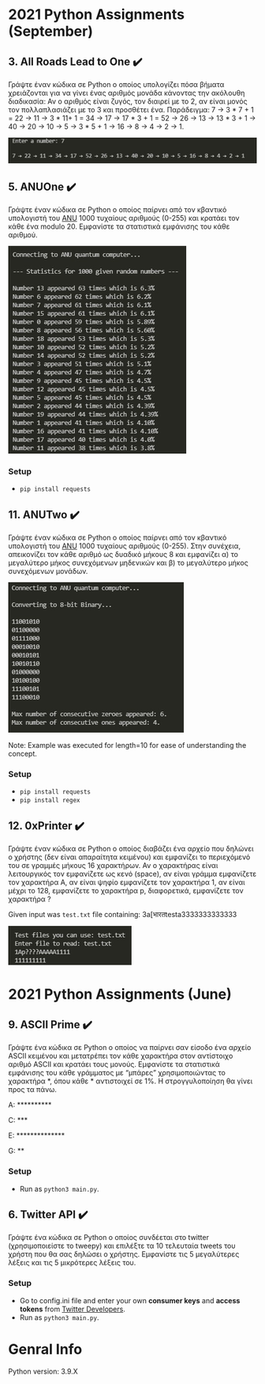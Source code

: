 # 2021 Python Assignments (September)

## 3.  All Roads Lead to One :heavy_check_mark: 
Γράψτε έναν κώδικα σε Python ο οποίος υπολογίζει πόσα βήματα χρειάζονται για να γίνει ένας αριθμός μονάδα κάνοντας την ακόλουθη διαδικασία: Αν ο αριθμός είναι ζυγός, τον διαιρεί με το 2, αν είναι μονός τον πολλαπλασιάζει με το 3 και προσθέτει ένα. Παράδειγμα: 7 → 3 * 7 + 1 = 22 → 11 → 3 * 11+ 1 = 34 → 17 → 17 * 3 + 1 = 52 → 26 → 13 → 13 * 3 + 1 → 40 → 20 → 10 → 5 → 3 * 5 + 1 → 16 → 8 → 4 → 2 → 1.

![output](https://github.com/vagman/Python-Intro-Projects/blob/master/2021%20September%20Assignments/img/all_roads_lead_to_one.jpg)
## 5. ANUOne :heavy_check_mark: 
Γράψτε έναν κώδικα σε Python ο οποίος παίρνει από τον κβαντικό υπολογιστή του [ANU](https://qrng.anu.edu.au/contact/api-documentation/) 1000 τυχαίους αριθμούς (0-255) και κρατάει τον κάθε ένα modulo 20. Εμφανίστε τα στατιστικά εμφάνισης του κάθε αριθμού.

![output](https://github.com/vagman/Python-Intro-Projects/blob/master/2021%20September%20Assignments/img/anu_one.jpg)

### Setup
* `pip install requests`

## 11. ANUTwo :heavy_check_mark: 
Γράψτε έναν κώδικα σε Python ο οποίος παίρνει από τον κβαντικό υπολογιστή του [ANU](https://qrng.anu.edu.au/contact/api-documentation/) 1000 τυχαίους αριθμούς (0-255). Στην συνέχεια, απεικονίζει τον κάθε αριθμό ως δυαδικό μήκους 8 και εμφανίζει α) το μεγαλύτερο μήκος συνεχόμενων μηδενικών και β) το μεγαλύτερο μήκος συνεχόμενων μονάδων.

![output](https://github.com/vagman/Python-Intro-Projects/blob/master/2021%20September%20Assignments/img/anu_two.jpg)

Note: Example was executed for length=10 for ease of understanding the concept.

### Setup
* `pip install requests`
* `pip install regex`

## 12. 0xPrinter :heavy_check_mark: 
Γράψτε έναν κώδικα σε Python ο οποίος διαβάζει ένα αρχείο που δηλώνει ο χρήστης (δεν είναι απαραίτητα κειμένου) και εμφανίζει το περιεχόμενό του σε γραμμές μήκους 16 χαρακτήρων. Αν ο χαρακτήρας είναι λειτουργικός τον εμφανίζετε ως κενό (space), αν είναι γράμμα εμφανίζετε τον χαρακτήρα A, αν είναι ψηφίο εμφανίζετε τον χαρακτήρα 1, αν είναι μέχρι το 128, εμφανίζετε το χαρακτήρα p, διαφορετικά, εμφανίζετε τον χαρακτήρα ?

Given input was `test.txt` file containing: 3a[भारतtesta3333333333333

![output](https://github.com/vagman/Python-Intro-Projects/blob/master/2021%20September%20Assignments/img/0xprinter.jpg)

# 2021 Python Assignments (June)

## 9. ASCII Prime :heavy_check_mark: 

Γράψτε ένα κώδικα σε Python ο οποίος να παίρνει σαν είσοδο ένα αρχείο ASCII κειμένου και μετατρέπει τον κάθε χαρακτήρα στον αντίστοιχο αριθμό ASCII και κρατάει τους μονούς. Εμφανίστε τα στατιστικά εμφάνισης του κάθε γράμματος με “μπάρες” χρησιμοποιώντας το χαρακτήρα *, όπου κάθε * αντιστοιχεί σε 1%. Η στρογγυλοποίηση θα γίνει προς τα πάνω.

A: **********

C: ***

E: **************

G: **

### Setup
* Run as `python3 main.py`.

## 6. Twitter API :heavy_check_mark: 

Γράψτε ένα κώδικα σε Python ο οποίος συνδέεται στο twitter (χρησιμοποιείστε το tweepy) και επιλέξτε τα 10 τελευταία tweets του χρήστη που θα σας δηλώσει ο χρήστης. Εμφανίστε τις 5 μεγαλύτερες λέξεις και τις 5 μικρότερες λέξεις του.

### Setup

* Go to config.ini file and enter your own **consumer keys** and **access tokens** from [Twitter Developers](https://developer.twitter.com/en/portal/projects/).
* Run as `python3 main.py`.

# Genral Info
Python version: 3.9.X
